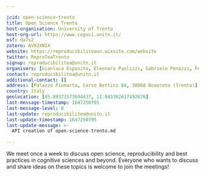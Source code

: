 ```yaml
---

jcid: open-science-trento
title: Open Science Trento
host-organisation: University of Trento
host-org-url: https://www.cogsci.unitn.it/
osf: da7s2
zotero: AV92XNIX
website: https://reproducibiliteaun.wixsite.com/website
twitter: ReproTeaTrento
signup: reproducibilitea@unitn.it
organisers: [Gianluca Esposito, Eleonora Paolizzi, Gabriele Penazzi, Federica Stablum]
contact: reproducibilitea@unitn.it
additional-contact: []
address: [Palazzo Piomarta, Corso Bettini 84, 38068 Rovereto (Trento)]
country: Italy
geolocation: [45.89371573694437, 11.043362617492676]
last-message-timestamp: 1647250795
last-message-level: 0
last-update: reproducibilitea@unitn.it
last-update-timestamp: 1647250795
last-update-message: >-
  API creation of open-science-trento.md

---
```


We meet once a week to discuss open science, reproducibility and best practices
in cognitive sciences and beyond. Everyone
who wants to discuss and share ideas on
these topics is welcome to join the meetings!
